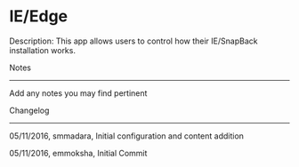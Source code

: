 IE/Edge
===========

Description: This app allows users to control how their IE/SnapBack installation works.


Notes

----

Add any notes you may find pertinent
 


Changelog

----
05/11/2016, smmadara, Initial configuration and content addition

05/11/2016, emmoksha, Initial Commit